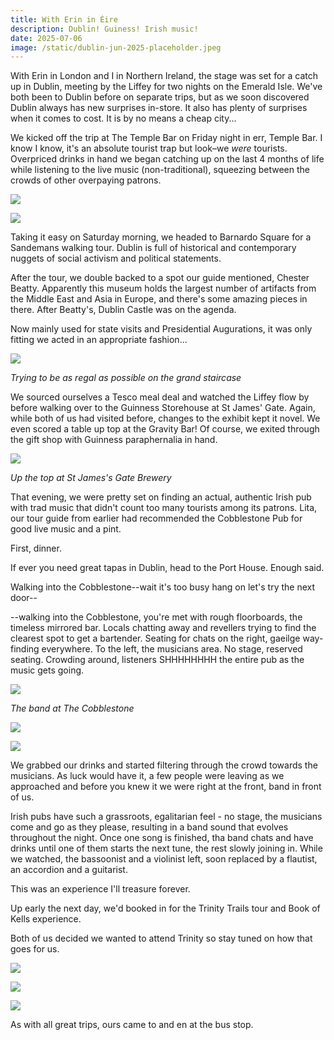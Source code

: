 ```yaml
---
title: With Erin in Éire
description: Dublin! Guiness! Irish music!
date: 2025-07-06
image: /static/dublin-jun-2025-placeholder.jpeg
---
```

With Erin in London and I in Northern Ireland, the stage was set for a catch up in Dublin, meeting by the Liffey for two nights on the Emerald Isle. We've both been to Dublin before on separate trips, but as we soon discovered Dublin always has new surprises in-store. It also has plenty of surprises when it comes to cost. It is by no means a cheap city...

We kicked off the trip at The Temple Bar on Friday night in err, Temple Bar. I know I know, it's an absolute tourist trap but look–we *were* tourists. Overpriced drinks in hand we began catching up on the last 4 months of life while listening to the live music (non-traditional), squeezing between the crowds of other overpaying patrons.

![](/images/dublin-june-2025/templebar1.jpeg)

![](/images/dublin-june-2025/templebar2.jpeg)

Taking it easy on Saturday morning, we headed to Barnardo Square for a Sandemans walking tour. Dublin is full of historical and contemporary nuggets of social activism and political statements. 

After the tour, we double backed to a spot our guide mentioned, Chester Beatty. Apparently this museum holds the largest number of artifacts from the Middle East and Asia in Europe, and there's some amazing pieces in there. After Beatty's, Dublin Castle was on the agenda.

Now mainly used for state visits and Presidential Augurations, it was only fitting we acted in an appropriate fashion...

![](/images/dublin-june-2025/castle-staircase.jpeg)

*Trying to be as regal as possible on the grand staircase*

We sourced ourselves a Tesco meal deal and watched the Liffey flow by before walking over to the Guinness Storehouse at St James' Gate. Again, while both of us had visited before, changes to the exhibit kept it novel. We even scored a table up top at the Gravity Bar! Of course, we exited through the gift shop with Guinness paraphernalia in hand.

![](/images/dublin-june-2025/gravitybar.jpeg)

*Up the top at St James's Gate Brewery*

That evening, we were pretty set on finding an actual, authentic Irish pub with trad music that didn't count too many tourists among its patrons. Lita, our tour guide from earlier had recommended the Cobblestone Pub for good live music and a pint. 

First, dinner.

If ever you need great tapas in Dublin, head to the Port House. Enough said.

Walking into the Cobblestone--wait it's too busy hang on let's try the next door--

--walking into the Cobblestone, you're met with rough floorboards, the timeless mirrored bar. Locals chatting away and revellers trying to find the clearest spot to get a bartender. Seating for chats on the right, gaeilge way-finding everywhere. To the left, the musicians area. No stage, reserved seating. Crowding around, listeners SHHHHHHHH the entire pub as the music gets going.

![](/images/dublin-june-2025/band.jpeg)

*The band at The Cobblestone*

![](/images/dublin-june-2025/cobblestone1.jpeg)

![](/images/dublin-june-2025/cobblestone2.jpeg)

We grabbed our drinks and started filtering through the crowd towards the musicians. As luck would have it, a few people were leaving as we approached and before you knew it we were right at the front, band in front of us.

Irish pubs have such a grassroots, egalitarian feel - no stage, the musicians come and go as they please, resulting in a band sound that evolves throughout the night. Once one song is finished, tha band chats and have drinks until one of them starts the next tune, the rest slowly joining in. While we watched, the bassoonist and a violinist left, soon replaced by a flautist, an accordion and a guitarist.

This was an experience I'll treasure forever.

Up early the next day, we'd booked in for the Trinity Trails tour and Book of Kells experience. 

Both of us decided we wanted to attend Trinity so stay tuned on how that goes for us.

![](/images/dublin-june-2025/trinity.jpeg)

![](/images/dublin-june-2025/stone.jpeg)

![](/images/dublin-june-2025/trinityroof.jpeg)

As with all great trips, ours came to and en at the bus stop.